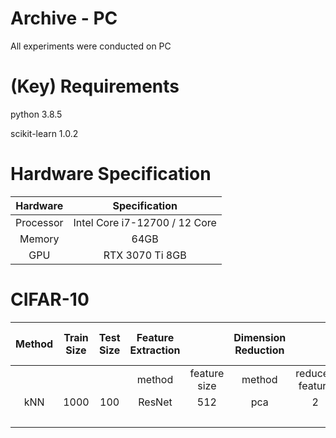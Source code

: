 # Archive - PC
 All experiments were conducted on PC

# (Key) Requirements
python 3.8.5

scikit-learn 1.0.2

# Hardware Specification

Hardware | Specification
:----: | :----:
Processor | Intel Core i7-12700 / 12 Core
Memory | 64GB
GPU | RTX 3070 Ti 8GB

# CIFAR-10
| Method | Train Size | Test Size | Feature Extraction |              | Dimension Reduction |                 | Task (Acc / forgetting) |         |      |          |
|:------:|:----------:|:---------:|:------------------:|:------------:|:-------------------:|:---------------:|:-----------------------:|:-------:|:----:|:--------:|
|        |            |           |       method       | feature size |        method       | reduced feature |           IID           | CLS IID | INST | CLS INST |
|   kNN  |    1000    |    100    |       ResNet       |      512     |         pca         |        2        |          90 / -         |    x    |   x  |     x    |
|        |            |           |                    |              |                     |                 |            x            |  60/()  |  70  |    80    |